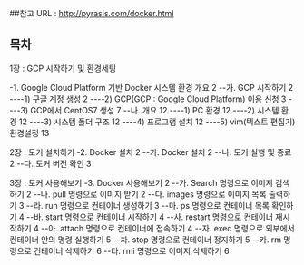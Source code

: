 ##참고 URL : http://pyrasis.com/docker.html

## 목차
1장 : GCP 시작하기 및 환경세팅

-1. Google Cloud Platform 기반 Docker 시스템 환경 개요	2
--가. GCP 시작하기	2
----1) 구글 계정 생성	2
----2) GCP(GCP : Google Cloud Platform) 이용 신청	3
----3) GCP에서 CentOS7 생성	7
--나. 개요	12
----1) PC 환경	12
----2) 시스템 환경	12
----3) 시스템 폴더 구조	12
----4) 프로그램 설치	12
----5) vim(텍스트 편집기) 환경설정	13

2장 : 도커 설치하기
-2. Docker 설치	2
--가. Docker 설치	2
--나. 도커 실행 및 종료	2
--다. 도커 버전 확인	3

3장 : 도커 사용해보기
-3. Docker 사용해보기	2
--가. Search 명령으로 이미지 검색하기	2
--나. pull 명령으로 이미지 받기	2
--다. images 명령으로 이미지 목록 출력하기	3
--라. run 명령으로 컨테이너 생성하기	3
--마. ps 명령으로 컨테이너 목록 확인하기	4
--바. start 명령으로 컨테이너 시작하기	4
--사. restart 명령으로 컨테이너 재시작하기	4
--아. attach 명령으로 컨테이너에 접속하기	4
--자. exec 명령으로 외부에서 컨테이너 안의 명령 실행하기	5
--차. stop 명령으로 컨테이너 정지하기	5
--카. rm 명령으로 컨테이너 삭제하기	6
--타. rmi 명령으로 이미지 삭제하기	6
